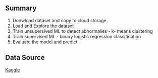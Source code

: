 ## Summary
1. Donwload dataset and copy to cloud storage
2. Load and Explore the dataset
3. Train unsupersived ML to detect abnormalies - k- means clustering
4. Train supervised ML - binary logistic regression classification
5. Evaluate the model and predict

## Data Source
[Kaggle](https://www.kaggle.com/datasets/ealaxi/paysim1)
